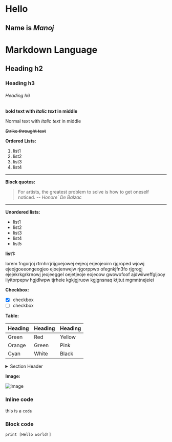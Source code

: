 # Hello
## Name is *Manoj*


# Markdown Language
## Heading h2
### Heading h3
###### Heading h6 

**bold text with *italic text* in middle**

Normal text with *italic text* in middle

~~Strike throught text~~

**Ordered Lists:**
1. list1
1. list2
1. list3
1. list4
---

**Block quotes:**
 >For artists, the greatest problem to solve is how to get oneself noticed. -- <cite>*Honore` De Balzac*</cite>

 ---

**Unordered lists:**
- list1
- list2
- list3
- list4
- list5 

**list1:**

lorem fngorjoj rtrnhrrjrijgoejowej eejeoj erjeojeoirn rjgroped wjowj ejeojgoeeongeogjeo ejoejenwejw  rjgorppwp  ofegnkjfn3fo rjgrogj ejejekrkgrkrnowj jeojeeggel oejetjeoje eojeoow  gwowofoof
ajdwiiweffgljooy iiyitorpepw hgjdlwpw tjrheie kgkjgjruow kgjgnsnaq ktjtut  mgmntnejeiei

**Checkbox:**

- [x] checkbox
- [ ] checkbox

**Table:**

| Heading | Heading| Heading|
| ----- | ----- | ----- |
| Green | Red | Yellow |
| Orange | Green | Pink |
| Cyan | White | Black |
<details>
     <summary>Section Header</summary>

     Section body text.
     - Line one
     - Line two

</details>  

**Image:**

![Image](https://images.unsplash.com/photo-1633467119164-b432fa2dbd22?ixlib=rb-1.2.1&ixid=MnwxMjA3fDB8MHxwaG90by1wYWdlfHx8fGVufDB8fHx8&auto=format&fit=crop&w=387&q=80)

### Inline code

this is a `code`

### Block code

```
print [Hello world!]
```
